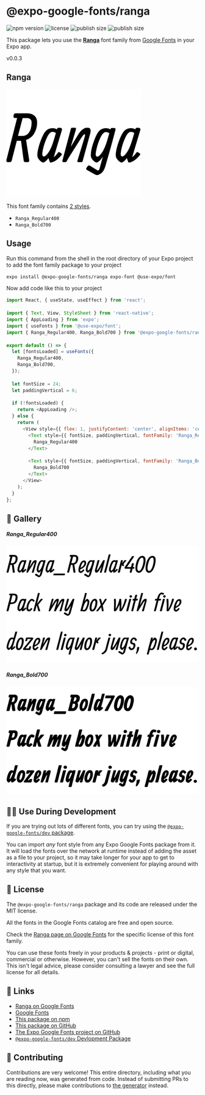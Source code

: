 # @expo-google-fonts/ranga

![npm version](https://flat.badgen.net/npm/v/@expo-google-fonts/ranga)
![license](https://flat.badgen.net/github/license/expo/google-fonts)
![publish size](https://flat.badgen.net/packagephobia/install/@expo-google-fonts/ranga)
![publish size](https://flat.badgen.net/packagephobia/publish/@expo-google-fonts/ranga)

This package lets you use the [**Ranga**](https://fonts.google.com/specimen/Ranga) font family from [Google Fonts](https://fonts.google.com/) in your Expo app.

v0.0.3

## Ranga

![Ranga](./font-family.png)

This font family contains [2 styles](#-gallery).

- `Ranga_Regular400`
- `Ranga_Bold700`

## Usage

Run this command from the shell in the root directory of your Expo project to add the font family package to your project
```sh
expo install @expo-google-fonts/ranga expo-font @use-expo/font
```

Now add code like this to your project
```js
import React, { useState, useEffect } from 'react';

import { Text, View, StyleSheet } from 'react-native';
import { AppLoading } from 'expo';
import { useFonts } from '@use-expo/font';
import { Ranga_Regular400, Ranga_Bold700 } from '@expo-google-fonts/ranga';

export default () => {
  let [fontsLoaded] = useFonts({
    Ranga_Regular400,
    Ranga_Bold700,
  });

  let fontSize = 24;
  let paddingVertical = 6;

  if (!fontsLoaded) {
    return <AppLoading />;
  } else {
    return (
      <View style={{ flex: 1, justifyContent: 'center', alignItems: 'center' }}>
        <Text style={{ fontSize, paddingVertical, fontFamily: 'Ranga_Regular400' }}>
          Ranga_Regular400
        </Text>

        <Text style={{ fontSize, paddingVertical, fontFamily: 'Ranga_Bold700' }}>
          Ranga_Bold700
        </Text>
      </View>
    );
  }
};

```

## 🔡 Gallery

##### Ranga_Regular400
![Ranga_Regular400](./e51a6898e34d12bd9b9057002e645f176d30f5e821bfaa1ccc4e56294af7099a.ttf.png)

##### Ranga_Bold700
![Ranga_Bold700](./c5c763628e805a2af3c9deb68abd0b70227a98911f7ba56f4f8c2a3e8c286b96.ttf.png)


## 👩‍💻 Use During Development

If you are trying out lots of different fonts, you can try using the [`@expo-google-fonts/dev` package](https://github.com/expo/google-fonts/tree/master/font-packages/dev#readme).

You can import *any* font style from any Expo Google Fonts package from it. It will load the fonts
over the network at runtime instead of adding the asset as a file to your project, so it may take longer
for your app to get to interactivity at startup, but it is extremely convenient
for playing around with any style that you want.

## 📖 License

The `@expo-google-fonts/ranga` package and its code are released under the MIT license.

All the fonts in the Google Fonts catalog are free and open source.

Check the [Ranga page on Google Fonts](https://fonts.google.com/specimen/Ranga) for the specific license of this font family.

You can use these fonts freely in your products & projects - print or digital, commercial or otherwise. However, you can't sell the fonts on their own. This isn't legal advice, please consider consulting a lawyer and see the full license for all details.

## 🔗 Links

- [Ranga on Google Fonts](https://fonts.google.com/specimen/Ranga)
- [Google Fonts](https://fonts.google.com/)
- [This package on npm](https://www.npmjs.com/package/@expo-google-fonts/ranga)
- [This package on GitHub](https://github.com/expo/google-fonts/tree/master/font-packages/ranga)
- [The Expo Google Fonts project on GitHub](https://github.com/expo/google-fonts)
- [`@expo-google-fonts/dev` Devlopment Package](https://github.com/expo/google-fonts/tree/master/font-packages/dev)


## 🤝 Contributing

Contributions are very welcome! This entire directory, including what you are reading now, was generated from code. Instead of submitting PRs to this directly, please make contributions to [the generator](https://github.com/expo/google-fonts/tree/master/packages/generator) instead.
